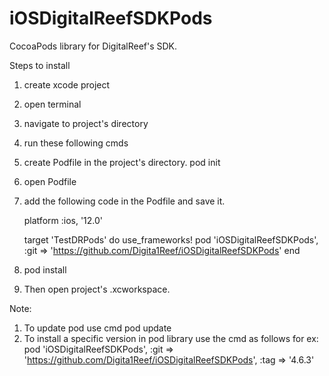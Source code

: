 # iOSDigitalReefSDKPods
CocoaPods library for DigitalReef's SDK.

Steps to install

1. create xcode project
2. open terminal
3. navigate to project's directory
4. run these following cmds
  1. create Podfile in the project's directory. 
      pod init 
  2. open Podfile 
  3. add the following code in the Podfile and save it.

      platform :ios, '12.0'
      
      target 'TestDRPods' do
        use_frameworks!
        pod 'iOSDigitalReefSDKPods', :git => 'https://github.com/Digita1Reef/iOSDigitalReefSDKPods'
      end
  4. pod install
5. Then open project's .xcworkspace.

Note: 
1. To update pod use cmd
    pod update
2. To install a specific version in pod library use the cmd as follows
for ex: pod 'iOSDigitalReefSDKPods', :git => 'https://github.com/Digita1Reef/iOSDigitalReefSDKPods', :tag => '4.6.3'​

